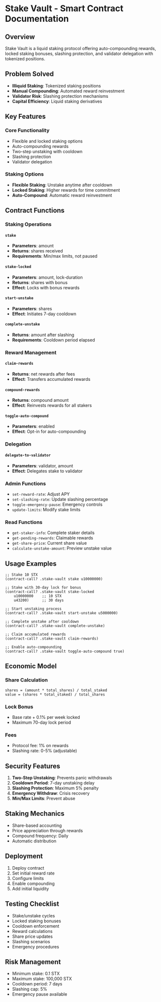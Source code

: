 # Stake Vault - Smart Contract Documentation

## Overview
Stake Vault is a liquid staking protocol offering auto-compounding rewards, locked staking bonuses, slashing protection, and validator delegation with tokenized positions.

## Problem Solved
- **Illiquid Staking**: Tokenized staking positions
- **Manual Compounding**: Automated reward reinvestment
- **Validator Risk**: Slashing protection mechanisms
- **Capital Efficiency**: Liquid staking derivatives

## Key Features

### Core Functionality
- Flexible and locked staking options
- Auto-compounding rewards
- Two-step unstaking with cooldown
- Slashing protection
- Validator delegation

### Staking Options
- **Flexible Staking**: Unstake anytime after cooldown
- **Locked Staking**: Higher rewards for time commitment
- **Auto-Compound**: Automatic reward reinvestment

## Contract Functions

### Staking Operations

#### `stake`
- **Parameters**: amount
- **Returns**: shares received
- **Requirements**: Min/max limits, not paused

#### `stake-locked`
- **Parameters**: amount, lock-duration
- **Returns**: shares with bonus
- **Effect**: Locks with bonus rewards

#### `start-unstake`
- **Parameters**: shares
- **Effect**: Initiates 7-day cooldown

#### `complete-unstake`
- **Returns**: amount after slashing
- **Requirements**: Cooldown period elapsed

### Reward Management

#### `claim-rewards`
- **Returns**: net rewards after fees
- **Effect**: Transfers accumulated rewards

#### `compound-rewards`
- **Returns**: compound amount
- **Effect**: Reinvests rewards for all stakers

#### `toggle-auto-compound`
- **Parameters**: enabled
- **Effect**: Opt-in for auto-compounding

### Delegation

#### `delegate-to-validator`
- **Parameters**: validator, amount
- **Effect**: Delegates stake to validator

### Admin Functions
- `set-reward-rate`: Adjust APY
- `set-slashing-rate`: Update slashing percentage
- `toggle-emergency-pause`: Emergency controls
- `update-limits`: Modify stake limits

### Read Functions
- `get-staker-info`: Complete staker details
- `get-pending-rewards`: Claimable rewards
- `get-share-price`: Current share value
- `calculate-unstake-amount`: Preview unstake value

## Usage Examples

```clarity
;; Stake 10 STX
(contract-call? .stake-vault stake u10000000)

;; Stake with 30-day lock for bonus
(contract-call? .stake-vault stake-locked 
    u10000000    ;; 10 STX
    u43200)      ;; 30 days

;; Start unstaking process
(contract-call? .stake-vault start-unstake u5000000)

;; Complete unstake after cooldown
(contract-call? .stake-vault complete-unstake)

;; Claim accumulated rewards
(contract-call? .stake-vault claim-rewards)

;; Enable auto-compounding
(contract-call? .stake-vault toggle-auto-compound true)
```

## Economic Model

### Share Calculation
```
shares = (amount * total_shares) / total_staked
value = (shares * total_staked) / total_shares
```

### Lock Bonus
- Base rate + 0.1% per week locked
- Maximum 70-day lock period

### Fees
- Protocol fee: 1% on rewards
- Slashing rate: 0-5% (adjustable)

## Security Features
1. **Two-Step Unstaking**: Prevents panic withdrawals
2. **Cooldown Period**: 7-day unstaking delay
3. **Slashing Protection**: Maximum 5% penalty
4. **Emergency Withdraw**: Crisis recovery
5. **Min/Max Limits**: Prevent abuse

## Staking Mechanics
- Share-based accounting
- Price appreciation through rewards
- Compound frequency: Daily
- Automatic distribution

## Deployment
1. Deploy contract
2. Set initial reward rate
3. Configure limits
4. Enable compounding
5. Add initial liquidity

## Testing Checklist
- Stake/unstake cycles
- Locked staking bonuses
- Cooldown enforcement
- Reward calculations
- Share price updates
- Slashing scenarios
- Emergency procedures

## Risk Management
- Minimum stake: 0.1 STX
- Maximum stake: 100,000 STX
- Cooldown period: 7 days
- Slashing cap: 5%
- Emergency pause available
